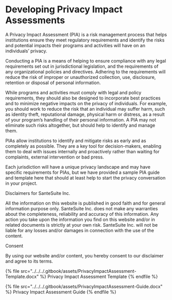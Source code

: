 # Developing Privacy Impact Assessments

A Privacy Impact Assessment (PIA) is a risk management process that helps institutions ensure they meet regulatory requirements and identify the risks and potential impacts their programs and activities will have on an individuals’ privacy.

Conducting a PIA is a means of helping to ensure compliance with any legal requirements set out in jurisdictional legislation, and the requirements of any organizational policies and directives. Adhering to the requirements will reduce the risk of improper or unauthorized collection, use, disclosure, retention or disposal of personal information.

While programs and activities must comply with legal and policy requirements, they should also be designed to incorporate best practices and to minimize negative impacts on the privacy of individuals. For example, you should work to reduce the risk that an individual may suffer harm, such as identity theft, reputational damage, physical harm or distress, as a result of your program’s handling of their personal information. A PIA may not eliminate such risks altogether, but should help to identify and manage them.

PIAs allow institutions to identify and mitigate risks as early and as completely as possible. They are a key tool for decision-makers, enabling them to deal with issues internally and proactively rather than waiting for complaints, external intervention or bad press.

Each jurisdiction will have a unique privacy landscape and may have specific requirements for PIAs, but we have provided a sample PIA guide and template here that should at least help to start the privacy conversation in your project.

Disclaimers for SanteSuite Inc.

All the information on this website is published in good faith and for general information purpose only. SanteSuite Inc. does not make any warranties about the completeness, reliability and accuracy of this information. Any action you take upon the information you find on this website and/or in related documents is strictly at your own risk. SanteSuite Inc. will not be liable for any losses and/or damages in connection with the use of the content.

Consent

By using our website and/or content, you hereby consent to our disclaimer and agree to its terms.

{% file src="../../../.gitbook/assets/PrivacyImpactAssessment-Template.docx" %}
Privacy Impact Assessment Template
{% endfile %}

{% file src="../../../.gitbook/assets/PrivacyImpactAssessment-Guide.docx" %}
Privacy Impact Assessment Guide
{% endfile %}
